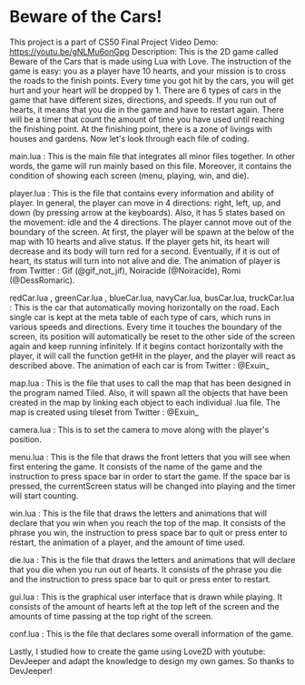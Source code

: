 # Beware of the Cars!
This project is a part of CS50 Final Project
Video Demo:  https://youtu.be/gNLMu6onGpg
Description: This is the 2D game called Beware of the Cars that is made using Lua with Love. The instruction of the game is easy: you as a player have 10 hearts, and your mission is to cross the roads to the finish points. Every time you got hit by the cars, you will get hurt and your heart will be dropped by 1. There are 6 types of cars in the game that have different sizes, directions, and speeds. If you run out of hearts, it means that you die in the game and have to restart again. There will be a timer that count the amount of time you have used until reaching the finishing point. At the finishing point, there is a zone of livings with houses and gardens. Now let's look through each file of coding.

main.lua : This is the main file that integrates all minor files together. In other words, the game will run mainly based on this file. Moreover, it contains the condition of showing each screen (menu, playing, win, and die).

player.lua : This is the file that contains every information and ability of player. In general,  the player can move in 4 directions: right, left, up, and down (by pressing arrow at the keyboards). Also, it has 5 states based on the movement: idle and the 4 directions. The player cannot move out of the boundary of the screen. At first, the player will be spawn at the below of the map with 10 hearts and alive status. If the player gets hit, its heart will decrease and its body will turn red for a second. Eventually, if it is out of heart, its status will turn into not alive and die. The animation of player is from Twitter : Gif (@gif_not_jif), Noiracide (@Noiracide), Romi (@DessRomaric).

redCar.lua , greenCar.lua , blueCar.lua, navyCar.lua, busCar.lua, truckCar.lua : This is the car that automatically moving horizontally on the road. Each single car is kept at the meta table of each type of cars, which runs in various speeds and directions. Every time it touches the boundary of the screen, its position will automatically be reset to the other side of the screen again and keep running infinitely. If it begins contact horizontally with the player, it will call the function getHit in the player, and the player will react as described above. The animation of each car is from Twitter : @Exuin_

map.lua : This is the file that uses to call the map that has been designed in the program named Tiled. Also, it will spawn all the objects that have been created in the map by linking each object to each individual .lua file. The map is created using tileset from Twitter : @Exuin_

camera.lua : This is to set the camera to move along with the player's position.

menu.lua : This is the file that draws the front letters that you will see when first entering the game. It consists of the name of the game and the instruction to press space bar in order to start the game. If the space bar is pressed, the currentScreen status will be changed into playing and the timer will start counting.

win.lua : This is the file that draws the letters and animations that will declare that you win when you reach the top of the map. It consists of the phrase you win, the instruction to press space bar to quit or press enter to restart, the animation of a player, and the amount of time used. 

die.lua : This is the file that draws the letters and animations that will declare that you die when you run out of hearts. It consists of the phrase you die and the instruction to press space bar to quit or press enter to restart.

gui.lua : This is the graphical user interface that is drawn while playing. It consists of the amount of hearts left at the top left of the screen and the amounts of time passing at the top right of the screen.

conf.lua : This is the file that declares some overall information of the game.

Lastly, I studied how to create the game using Love2D with youtube: DevJeeper and adapt the knowledge to design my own games. So thanks to DevJeeper!
